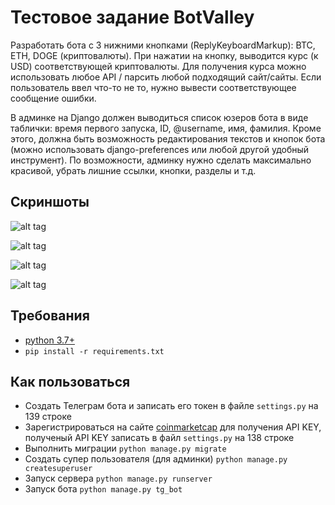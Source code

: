 # Тестовое задание BotValley
Разработать бота с 3 нижними кнопками (ReplyKeyboardMarkup): BTC, ETH, DOGE (криптовалюты). При нажатии на кнопку, выводится курс (к USD) соответствующей криптовалюты. Для получения курса можно использовать любое API / парсить любой подходящий сайт/сайты. Если пользователь ввел что-то не то, нужно вывести соответствующее сообщение ошибки.

В админке на Django должен выводиться список юзеров бота в виде таблички: время первого запуска, ID, @username, имя, фамилия. Кроме этого, должна быть возможность редактирования текстов и кнопок бота (можно использовать django-preferences или любой другой удобный инструмент). По возможности, админку нужно сделать максимально красивой, убрать лишние ссылки, кнопки, разделы и т.д.

## Скриншоты
![alt tag](https://github.com/pro100git/test_bot/blob/master/screenshots/coin_bot.png)

![alt tag](https://github.com/pro100git/test_bot/blob/master/screenshots/profiles.png)

![alt tag](https://github.com/pro100git/test_bot/blob/master/screenshots/bot_settings.png)

![alt tag](https://github.com/pro100git/test_bot/blob/master/screenshots/bot_settings_1.png)

## Требования
* [python 3.7+](https://www.python.org/)
* ```pip install -r requirements.txt```
## Как пользоваться
* Создать Телеграм бота и записать его токен в файле ```settings.py``` на 139 строке
* Зарегистрироваться на сайте [coinmarketcap](https://coinmarketcap.com/api/v1/) для получения API KEY, полученый API KEY записать в файл ```settings.py``` на 138 строке
* Выполнить миграции ```python manage.py migrate```
* Создать супер пользователя (для админки) ```python manage.py createsuperuser```
* Запуск сервера ```python manage.py runserver```
* Запуск бота ```python manage.py tg_bot```
